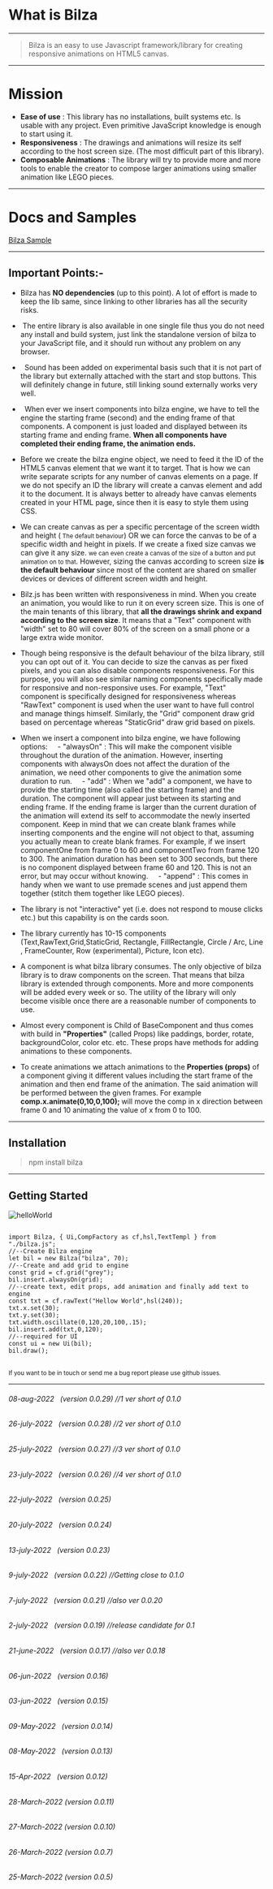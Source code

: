 
# What is Bilza

---
> Bilza is an easy to use Javascript framework/library for creating responsive animations on HTML5 canvas.
---
# Mission
- <strong>Ease of use</strong> : This library has no installations, built systems etc. Is usable with any project. Even primitive JavaScript knowledge is enough to start using it.
- <strong>Responsiveness</strong> : The drawings and animations will resize its self according to the host screen size. (The most difficult part of this library).
- <strong>Composable Animations</strong> : The library will try to provide more and more tools to enable the creator to compose larger animations using smaller animation like LEGO pieces. 
---

# Docs and Samples 
<a href="https://skillzaa.github.io/bilzaDocs/">Bilza Sample</a>

---
## Important Points:-
+ Bilza has <strong>NO dependencies</strong> (up to this point). A lot of effort is made to keep the lib same, since linking to other libraries has all the security risks.
+  The entire library is also available in one single file thus you do not need any install and build system, just link the standalone version of bilza to your JavaScript file, and it should run without any problem on any browser.
+   Sound has been added on experimental basis such that it is not part of the library but externally attached with the start and stop buttons. This will definitely change in future, still linking sound externally works very well.
+   When ever we insert components into bilza engine, we have to tell the engine the starting frame (second) and the ending frame of that components. A component is just loaded and displayed between its starting frame and ending frame. <strong>When all components have completed their ending frame, the animation ends.</strong>
+ Before we create the bilza engine object, we need to feed it the ID of the HTML5 canvas element that we want it to target. That is how we can write separate scripts for any number of canvas elements on a page. If we do not specify an ID the library will create a canvas element and add it to the document. It is always better to already have canvas elements created in your HTML page, since then it is easy to style them using CSS.
+ We can create canvas as per a specific percentage of the screen width and height (<small> The default behaviour</small>) OR we can force the canvas to be of a specific width and height in pixels. If we create a fixed size canvas we can give it any size. <small>we can even create a canvas of the size of a button and put animation on to that</small>. However, sizing the canvas according to screen size <strong>is the default behaviour </strong> since most of the content are shared on smaller devices or devices of different screen width and height. 

+ Bilz.js has been written with responsiveness in mind. When you create an animation, you would like to run it on every screen size. This is one of the main tenants of this library, that <strong>all the drawings shrink and expand according to the screen size</strong>. It means that a "Text" component with "width" set to 80 will cover 80% of the screen on a small phone or a large extra wide monitor.

+ Though being responsive is the default behaviour of the bilza library, still you can opt out of it. You can decide to size the canvas as per fixed pixels, and you can also disable components responsiveness. For this purpose, you will also see similar naming components specifically made for responsive and non-responsive uses. For example, "Text" component is specifically designed for responsiveness whereas "RawText" component is used when the user want to have full control and manage things himself. Similarly, the "Grid" component draw grid based on percentage whereas "StaticGrid" draw grid based on pixels.
+ When we insert a component into bilza engine, we have following options:
    - "alwaysOn" : This will make the component visible throughout the duration of the animation. However, inserting components with alwaysOn does not affect the duration of the animation, we need other components to give the animation some duration to run. 
    - "add" : When we "add" a component, we have to provide the starting time (also called the starting frame) and the duration. The component will appear just between its starting and ending frame. If the ending frame is larger than the current duration of the animation will extend its self to accommodate the newly inserted component. Keep in mind that we can create blank frames while inserting components and the engine will not object to that, assuming you actually mean to create blank frames. For example, if we insert componentOne from frame 0 to 60 and componentTwo from frame 120 to 300. The animation duration has been set to 300 seconds, but there is no component displayed between frame 60 and 120. This is not an error, but may occur without knowing.
    - "append" : This comes in handy when we want to use premade scenes and just append them together (stitch them together like LEGO pieces).

+ The library is not "interactive" yet (i.e. does not respond to mouse clicks etc.) but this capability is on the cards soon.

+ The library currently has 10-15 components (Text,RawText,Grid,StaticGrid, Rectangle, FillRectangle, Circle / Arc, Line , FrameCounter, Row (experimental), Picture, Icon etc).

+ A component is what bilza library consumes. The only objective of bilza library is to draw components on the screen. That means that bilza library is extended through components. More and more components will be added every week or so. The utility of the library will only become visible once there are a reasonable number of components to use.

+ Almost every component is Child of BaseComponent and thus comes with build in <strong>"Properties"</strong> (called Props) like paddings, border, rotate, backgroundColor, color etc. etc. These props have methods for adding animations to these components.

+ To create animations we attach animations to the <strong>Properties (props)</strong> of a component giving it different values including the start frame of the animation and then end frame of the animation. The said animation will be performed between the given frames. For example <strong> comp.x.animate(0,10,0,100); </strong> will move the comp in x direction between frame 0 and 10 animating the value of x from 0 to 100.  
---
## Installation

> npm install bilza

---
## Getting Started
![helloWorld](./images/helloWorld.png "helloWorld")
<pre>
<code>
import Bilza, { Ui,CompFactory as cf,hsl,TextTempl } from "./bilza.js";
//--Create Bilza engine
let bil = new Bilza("bilza", 70);
//--Create and add grid to engine
const grid = cf.grid("grey");
bil.insert.alwaysOn(grid);
//--create text, edit props, add animation and finally add text to engine
const txt = cf.rawText("Hellow World",hsl(240));
txt.x.set(30);
txt.y.set(30);
txt.width.oscillate(0,120,20,100,.15);
bil.insert.add(txt,0,120);
//--required for UI
const ui = new Ui(bil);
bil.draw(); 
</code>
</pre>


<small>If you want to be in touch or send me a bug report please use github issues.</small>

-----
###### 08-aug-2022   (version 0.0.29) //1 ver short of 0.1.0 
###### 26-july-2022   (version 0.0.28) //2 ver short of 0.1.0 
###### 25-july-2022   (version 0.0.27) //3 ver short of 0.1.0 
###### 23-july-2022   (version 0.0.26) //4 ver short of 0.1.0 
###### 22-july-2022   (version 0.0.25) 
###### 20-july-2022   (version 0.0.24) 
###### 13-july-2022   (version 0.0.23) 
###### 9-july-2022   (version 0.0.22) //Getting close to 0.1.0
###### 7-july-2022   (version 0.0.21) //also ver 0.0.20
###### 2-july-2022   (version 0.0.19) //release candidate for 0.1
###### 21-june-2022   (version 0.0.17) //also ver 0.0.18
###### 06-jun-2022   (version 0.0.16)
###### 03-jun-2022   (version 0.0.15)
###### 09-May-2022   (version 0.0.14)
###### 08-May-2022   (version 0.0.13)
###### 15-Apr-2022   (version 0.0.12)
###### 28-March-2022 (version 0.0.11)
###### 27-March-2022 (version 0.0.10)
###### 26-March-2022 (version 0.0.7)
###### 25-March-2022 (version 0.0.5)



